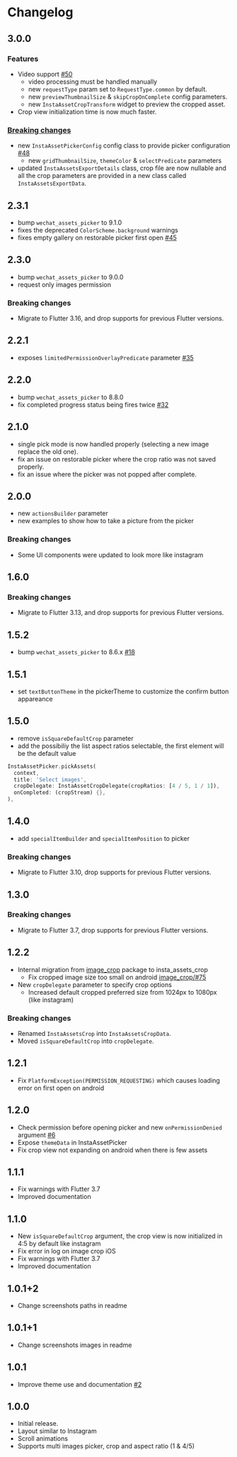 # Changelog

## 3.0.0

### Features

- Video support [#50](https://github.com/LeGoffMael/insta_assets_picker/pull/50)
  - video processing must be handled manually
  - new `requestType` param set to `RequestType.common` by default.
  - new `previewThumbnailSize` & `skipCropOnComplete` config parameters.
  - new `InstaAssetCropTransform` widget to preview the cropped asset.
- Crop view initialization time is now much faster.

### [Breaking changes](MIGRATION_GUIDE.md#3.0.0-dev.1)

- new `InstaAssetPickerConfig` config class to provide picker configuration [#48](https://github.com/LeGoffMael/insta_assets_picker/pull/48)
  - new `gridThumbnailSize`, `themeColor` & `selectPredicate` parameters
- updated `InstaAssetsExportDetails` class, crop file are now nullable and all the crop parameters are provided in a new class called `InstaAssetsExportData`.

## 2.3.1

- bump `wechat_assets_picker` to 9.1.0
- fixes the deprecated `ColorScheme.background` warnings
- fixes empty gallery on restorable picker first open [#45](https://github.com/LeGoffMael/insta_assets_picker/pull/45)

## 2.3.0

- bump `wechat_assets_picker` to 9.0.0
- request only images permission

### Breaking changes

- Migrate to Flutter 3.16, and drop supports for previous Flutter versions.

## 2.2.1

- exposes `limitedPermissionOverlayPredicate` parameter [#35](https://github.com/LeGoffMael/insta_assets_picker/pull/35)

## 2.2.0

- bump `wechat_assets_picker` to 8.8.0
- fix completed progress status being fires twice [#32](https://github.com/LeGoffMael/insta_assets_picker/pull/32)

## 2.1.0

- single pick mode is now handled properly (selecting a new image replace the old one).
- fix an issue on restorable picker where the crop ratio was not saved properly.
- fix an issue where the picker was not popped after complete.

## 2.0.0

- new `actionsBuilder` parameter
- new examples to show how to take a picture from the picker

### Breaking changes

- Some UI components were updated to look more like instagram

## 1.6.0

### Breaking changes

- Migrate to Flutter 3.13, and drop supports for previous Flutter versions.

## 1.5.2

- bump `wechat_assets_picker` to 8.6.x [#18](https://github.com/LeGoffMael/insta_assets_picker/pull/18)

## 1.5.1

- set `textButtonTheme` in the pickerTheme to customize the confirm button appareance

## 1.5.0

- remove `isSquareDefaultCrop` parameter
- add the possibiliy the list aspect ratios selectable, the first element will be the default value

```dart
InstaAssetPicker.pickAssets(
  context,
  title: 'Select images',
  cropDelegate: InstaAssetCropDelegate(cropRatios: [4 / 5, 1 / 1]),
  onCompleted: (cropStream) {},
),
```

## 1.4.0

- add `specialItemBuilder` and `specialItemPosition` to picker

### Breaking changes

- Migrate to Flutter 3.10, drop supports for previous Flutter versions.

## 1.3.0

### Breaking changes

- Migrate to Flutter 3.7, drop supports for previous Flutter versions.

## 1.2.2

- Internal migration from [image_crop](https://pub.dev/packages/image_crop) package to insta_assets_crop
  - Fix cropped image size too small on android [image_crop/#75](https://github.com/lykhonis/image_crop/pull/75)
- New `cropDelegate` parameter to specify crop options
  - Increased default cropped preferred size from 1024px to 1080px (like instagram)

### Breaking changes

- Renamed `InstaAssetsCrop` into `InstaAssetsCropData`.
- Moved `isSquareDefaultCrop` into `cropDelegate`.

## 1.2.1

- Fix `PlatformException(PERMISSION_REQUESTING)` which causes loading error on first open on android

## 1.2.0

- Check permission before opening picker and new `onPermissionDenied` argument [#6](https://github.com/LeGoffMael/insta_assets_picker/pull/6)
- Expose `themeData` in InstaAssetPicker
- Fix crop view not expanding on android when there is few assets

## 1.1.1

- Fix warnings with Flutter 3.7
- Improved documentation

## 1.1.0

- New `isSquareDefaultCrop` argument, the crop view is now initialized in 4:5 by default like instagram
- Fix error in log on image crop iOS
- Fix warnings with Flutter 3.7
- Improved documentation

## 1.0.1+2

- Change screenshots paths in readme

## 1.0.1+1

- Change screenshots images in readme

## 1.0.1

- Improve theme use and documentation [#2](https://github.com/LeGoffMael/insta_assets_picker/pull/2)

## 1.0.0

- Initial release.
- Layout similar to Instagram
- Scroll animations
- Supports multi images picker, crop and aspect ratio (1 & 4/5)